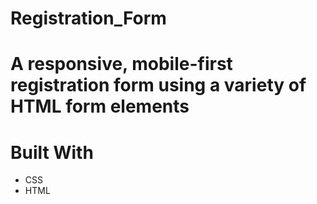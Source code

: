 # Registration_Form

# A responsive, mobile-first registration form using a variety of HTML form elements

# Built With
 - CSS
 - HTML
